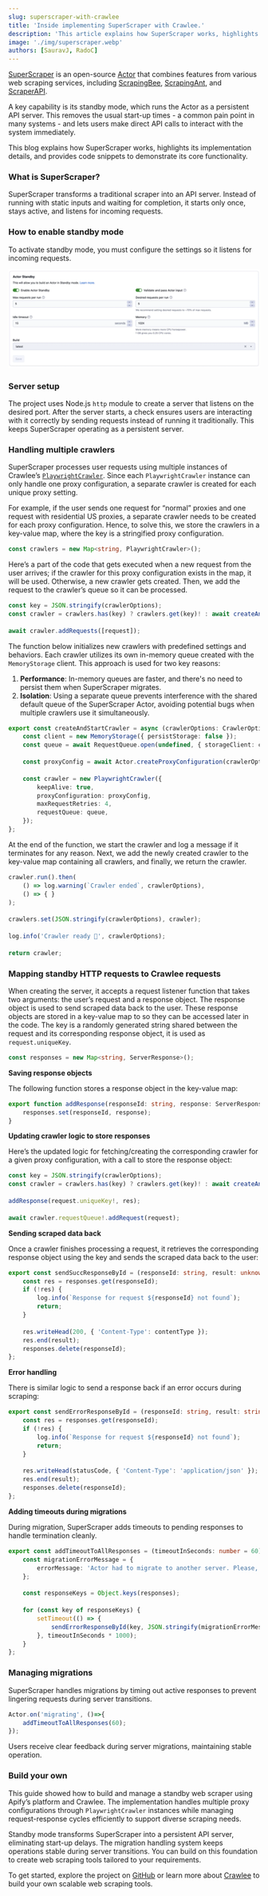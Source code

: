 ```yaml
---
slug: superscraper-with-crawlee
title: 'Inside implementing SuperScraper with Crawlee.'
description: 'This article explains how SuperScraper works, highlights its implementation details, and provides code snippets to demonstrate its core functionality.'
image: './img/superscraper.webp'
authors: [SauravJ, RadoC]
---
```


[SuperScraper](https://github.com/apify/super-scraper) is an open-source [Actor](https://docs.apify.com/platform/actors) that combines features from various web scraping services, including [ScrapingBee](https://www.scrapingbee.com/), [ScrapingAnt](https://scrapingant.com/), and [ScraperAPI](https://www.scraperapi.com/). 

A key capability is its standby mode, which runs the Actor as a persistent API server. This removes the usual start-up times - a common pain point in many systems - and lets users make direct API calls to interact with the system immediately.

This blog explains how SuperScraper works, highlights its implementation details, and provides code snippets to demonstrate its core functionality.

<!-- truncate -->

### What is SuperScraper?

SuperScraper transforms a traditional scraper into an API server. Instead of running with static inputs and waiting for completion, it starts only once, stays active, and listens for incoming requests. 

### How to enable standby mode

To activate standby mode, you must configure the settings so it listens for incoming requests.

![Activating Actor standby mode](./img/actor-standby.webp)

### Server setup

The project uses Node.js `http` module to create a server that listens on the desired port. After the server starts, a check ensures users are interacting with it correctly by sending requests instead of running it traditionally. This keeps SuperScraper operating as a persistent server.

### Handling multiple crawlers

SuperScraper processes user requests using multiple instances of Crawlee’s [`PlaywrightCrawler`](https://crawlee.dev/api/playwright-crawler/class/PlaywrightCrawler). Since each `PlaywrightCrawler` instance can only handle one proxy configuration, a separate crawler is created for each unique proxy setting. 

For example, if the user sends one request for “normal” proxies and one request with residential US proxies, a separate crawler needs to be created for each proxy configuration. Hence, to solve this, we store the crawlers in a key-value map, where the key is a stringified proxy configuration.

```ts
const crawlers = new Map<string, PlaywrightCrawler>();
```

Here’s a part of the code that gets executed when a new request from the user arrives; if the crawler for this proxy configuration exists in the map, it will be used. Otherwise, a new crawler gets created. Then, we add the request to the crawler’s queue so it can be processed.

```ts
const key = JSON.stringify(crawlerOptions); 
const crawler = crawlers.has(key) ? crawlers.get(key)! : await createAndStartCrawler(crawlerOptions);

await crawler.addRequests([request]);
```

The function below initializes new crawlers with predefined settings and behaviors. Each crawler utilizes its own in-memory queue created with the `MemoryStorage` client. This approach is used for two key reasons:

1. **Performance**: In-memory queues are faster, and there's no need to persist them when SuperScraper migrates.
2. **Isolation**: Using a separate queue prevents interference with the shared default queue of the SuperScraper Actor, avoiding potential bugs when multiple crawlers use it simultaneously.

```ts
export const createAndStartCrawler = async (crawlerOptions: CrawlerOptions = DEFAULT_CRAWLER_OPTIONS) => {
    const client = new MemoryStorage({ persistStorage: false });
    const queue = await RequestQueue.open(undefined, { storageClient: client });

    const proxyConfig = await Actor.createProxyConfiguration(crawlerOptions.proxyConfigurationOptions);

    const crawler = new PlaywrightCrawler({
        keepAlive: true,
        proxyConfiguration: proxyConfig,
        maxRequestRetries: 4,
        requestQueue: queue,
    });
};
```

At the end of the function, we start the crawler and log a message if it terminates for any reason. Next, we add the newly created crawler to the key-value map containing all crawlers, and finally, we return the crawler.

```ts
crawler.run().then(
    () => log.warning(`Crawler ended`, crawlerOptions),
    () => { }
);

crawlers.set(JSON.stringify(crawlerOptions), crawler);

log.info('Crawler ready 🚀', crawlerOptions);

return crawler;
```

### Mapping standby HTTP requests to Crawlee requests

When creating the server, it accepts a request listener function that takes two arguments: the user’s request and a response object. The response object is used to send scraped data back to the user. These response objects are stored in a key-value map to so they can be accessed later in the code. The key is a randomly generated string shared between the request and its corresponding response object, it is used as `request.uniqueKey`.

```ts
const responses = new Map<string, ServerResponse>();
```

**Saving response objects**

The following function stores a response object in the key-value map:

```ts
export function addResponse(responseId: string, response: ServerResponse) {
    responses.set(responseId, response);
}
```

**Updating crawler logic to store responses**

Here’s the updated logic for fetching/creating the corresponding crawler for a given proxy configuration, with a call to store the response object:

```ts
const key = JSON.stringify(crawlerOptions); 
const crawler = crawlers.has(key) ? crawlers.get(key)! : await createAndStartCrawler(crawlerOptions);

addResponse(request.uniqueKey!, res);

await crawler.requestQueue!.addRequest(request);
```

**Sending scraped data back**

Once a crawler finishes processing a request, it retrieves the corresponding response object using the key and sends the scraped data back to the user:

```ts
export const sendSuccResponseById = (responseId: string, result: unknown, contentType: string) => {
    const res = responses.get(responseId);
    if (!res) {
        log.info(`Response for request ${responseId} not found`);
        return;
    }

    res.writeHead(200, { 'Content-Type': contentType });
    res.end(result);
    responses.delete(responseId);
};
```

**Error handling**

There is similar logic to send a response back if an error occurs during scraping:

```ts
export const sendErrorResponseById = (responseId: string, result: string, statusCode: number = 500) => {
    const res = responses.get(responseId);
    if (!res) {
        log.info(`Response for request ${responseId} not found`);
        return;
    }

    res.writeHead(statusCode, { 'Content-Type': 'application/json' });
    res.end(result);
    responses.delete(responseId);
};
```

**Adding timeouts during migrations**

During migration, SuperScraper adds timeouts to pending responses to handle termination cleanly.

```ts
export const addTimeoutToAllResponses = (timeoutInSeconds: number = 60) => {
    const migrationErrorMessage = {
        errorMessage: 'Actor had to migrate to another server. Please, retry your request.',
    };

    const responseKeys = Object.keys(responses);

    for (const key of responseKeys) {
        setTimeout(() => {
            sendErrorResponseById(key, JSON.stringify(migrationErrorMessage));
        }, timeoutInSeconds * 1000);
    }
};
```

### Managing migrations

SuperScraper handles migrations by timing out active responses to prevent lingering requests during server transitions.

```ts
Actor.on('migrating', ()=>{
    addTimeoutToAllResponses(60);
});
```

Users receive clear feedback during server migrations, maintaining stable operation.

### Build your own

This guide showed how to build and manage a standby web scraper using Apify’s platform and Crawlee. The implementation handles multiple proxy configurations through `PlaywrightCrawler` instances while managing request-response cycles efficiently to support diverse scraping needs.

Standby mode transforms SuperScraper into a persistent API server, eliminating start-up delays. The migration handling system keeps operations stable during server transitions. You can build on this foundation to create web scraping tools tailored to your requirements.

To get started, explore the project on [GitHub](https://github.com/apify/super-scraper) or learn more about [Crawlee](https://crawlee.dev/) to build your own scalable web scraping tools.
